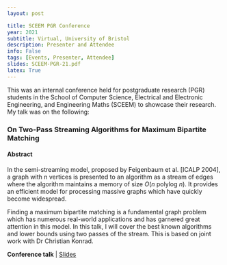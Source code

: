 ```yaml
---
layout: post

title: SCEEM PGR Conference
year: 2021
subtitle: Virtual, University of Bristol
description: Presenter and Attendee
info: False
tags: [Events, Presenter, Attendee]
slides: SCEEM-PGR-21.pdf
latex: True
---
```

This was an internal conference held for postgraduate research (PGR) students in the School of Computer Science, Electrical and Electronic Engineering, and Engineering Maths (SCEEM) to showcase their research. My talk was on the following:

### On Two-Pass Streaming Algorithms for Maximum Bipartite Matching
#### Abstract
In the semi-streaming model, proposed by Feigenbaum et al. [ICALP 2004], a graph with n vertices is presented to an algorithm as a stream of edges where the algorithm maintains a memory of size $O(n \textrm{ polylog } n)$. It provides an efficient model for processing massive graphs which have quickly become widespread.

Finding a maximum bipartite matching is a fundamental graph problem which has numerous real-world applications and has garnered great attention in this model. In this talk, I will cover the best known algorithms and lower bounds using two passes of the stream. This is based on joint work with Dr Christian Konrad.

<div class="page-tag" style="padding-right: 30px;">
    <span id="Attachments"><strong>Conference talk</strong> | </span>
    <a href="{{site.baseurl}}/assets/attachments/{{ page.slides }}" target="_blank" class="tag">Slides</a>
</div>